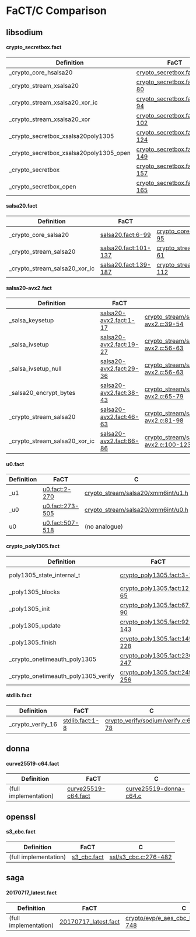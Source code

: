 # FaCT/C Comparison

## libsodium

#### crypto_secretbox.fact
Definition | FaCT | C
--- | --- | ---
_crypto_core_hsalsa20 | [crypto_secretbox.fact:4-69](/crypto_secretbox/crypto_secretbox.fact#L4-L69) | [crypto_core/hsalsa20/ref2/core_hsalsa20_ref2.c:16-95](/crypto_secretbox/tests/libsodium-c-cref/src/libsodium/crypto_core/hsalsa20/ref2/core_hsalsa20_ref2.c#L16-L95)
_crypto_stream_xsalsa20 | [crypto_secretbox.fact:71-80](/crypto_secretbox/crypto_secretbox.fact#L71-L80) | [crypto_stream/xsalsa20/stream_xsalsa20.c:7-19](/crypto_secretbox/tests/libsodium-c-cref/src/libsodium/crypto_stream/xsalsa20/stream_xsalsa20.c#L7-L19)
_crypto_stream_xsalsa20_xor_ic | [crypto_secretbox.fact:82-94](/crypto_secretbox/crypto_secretbox.fact#L82-L94) | [crypto_stream/xsalsa20/stream_xsalsa20.c:21-34](/crypto_secretbox/tests/libsodium-c-cref/src/libsodium/crypto_stream/xsalsa20/stream_xsalsa20.c#L21-L34)
_crypto_stream_xsalsa20_xor | [crypto_secretbox.fact:96-102](/crypto_secretbox/crypto_secretbox.fact#L96-L102) | [crypto_stream/xsalsa20/stream_xsalsa20.c:36-42](/crypto_secretbox/tests/libsodium-c-cref/src/libsodium/crypto_stream/xsalsa20/stream_xsalsa20.c#L36-L42)
_crypto_secretbox_xsalsa20poly1305 | [crypto_secretbox.fact:104-124](/crypto_secretbox/crypto_secretbox.fact#L104-L124) | [crypto_secretbox/xsalsa20poly1305/secretbox_xsalsa20poly1305.c:6-23](/crypto_secretbox/tests/libsodium-c-cref/src/libsodium/crypto_secretbox/xsalsa20poly1305/secretbox_xsalsa20poly1305.c#L6-L23)
_crypto_secretbox_xsalsa20poly1305_open | [crypto_secretbox.fact:126-149](/crypto_secretbox/crypto_secretbox.fact#L126-L149) | [crypto_secretbox/xsalsa20poly1305/secretbox_xsalsa20poly1305.c:25-47](/crypto_secretbox/tests/libsodium-c-cref/src/libsodium/crypto_secretbox/xsalsa20poly1305/secretbox_xsalsa20poly1305.c#L25-L47)
_crypto_secretbox | [crypto_secretbox.fact:151-157](/crypto_secretbox/crypto_secretbox.fact#L151-L157) | [crypto_secretbox/crypto_secretbox.c:47-53](/crypto_secretbox/tests/libsodium-c-cref/src/libsodium/crypto_secretbox/crypto_secretbox.c#L47-L53)
_crypto_secretbox_open | [crypto_secretbox.fact:159-165](/crypto_secretbox/crypto_secretbox.fact#L159-L165) | [crypto_secretbox/crypto_secretbox.c:55-61](/crypto_secretbox/tests/libsodium-c-cref/src/libsodium/crypto_secretbox/crypto_secretbox.c#L55-L61)

#### salsa20.fact
Definition | FaCT | C
--- | --- | ---
_crypto_core_salsa20 | [salsa20.fact:6-99](/crypto_secretbox/salsa20.fact#L6-L99) | [crypto_core/salsa/ref/core_salsa_ref.c:10-95](/crypto_secretbox/tests/libsodium-c-cref/src/libsodium/crypto_core/salsa/ref/core_salsa_ref.c#L10-L95)
_crypto_stream_salsa20 | [salsa20.fact:101-137](/crypto_secretbox/salsa20.fact#L101-L137) | [crypto_stream/salsa20/ref/salsa20_ref.c:18-61](/crypto_secretbox/tests/libsodium-c-cref/src/libsodium/crypto_stream/salsa20/ref/salsa20_ref.c#L18-L61)
_crypto_stream_salsa20_xor_ic | [salsa20.fact:139-187](/crypto_secretbox/salsa20.fact#L139-L187) | [crypto_stream/salsa20/ref/salsa20_ref.c:63-112](/crypto_secretbox/tests/libsodium-c-cref/src/libsodium/crypto_stream/salsa20/ref/salsa20_ref.c#L63-L112)

#### salsa20-avx2.fact
Definition | FaCT | C
--- | --- | ---
_salsa_keysetup | [salsa20-avx2.fact:1-17](/crypto_secretbox/salsa20-avx2.fact#L1-L17) | [crypto_stream/salsa20/xmm6int/salsa20_xmm6int-avx2.c:39-54](/crypto_secretbox/tests/libsodium-c-cref/src/libsodium/crypto_stream/salsa20/xmm6int/salsa20_xmm6int-avx2.c#L39-L54)
_salsa_ivsetup | [salsa20-avx2.fact:19-27](/crypto_secretbox/salsa20-avx2.fact#L19-L27) | [crypto_stream/salsa20/xmm6int/salsa20_xmm6int-avx2.c:56-63](/crypto_secretbox/tests/libsodium-c-cref/src/libsodium/crypto_stream/salsa20/xmm6int/salsa20_xmm6int-avx2.c#L56-L63)
_salsa_ivsetup_null | [salsa20-avx2.fact:29-36](/crypto_secretbox/salsa20-avx2.fact#L29-L36) | [crypto_stream/salsa20/xmm6int/salsa20_xmm6int-avx2.c:56-63](/crypto_secretbox/tests/libsodium-c-cref/src/libsodium/crypto_stream/salsa20/xmm6int/salsa20_xmm6int-avx2.c#L56-L63)
_salsa20_encrypt_bytes | [salsa20-avx2.fact:38-43](/crypto_secretbox/salsa20-avx2.fact#L38-L43) | [crypto_stream/salsa20/xmm6int/salsa20_xmm6int-avx2.c:65-79](/crypto_secretbox/tests/libsodium-c-cref/src/libsodium/crypto_stream/salsa20/xmm6int/salsa20_xmm6int-avx2.c#L65-L79)
_crypto_stream_salsa20 | [salsa20-avx2.fact:46-63](/crypto_secretbox/salsa20-avx2.fact#L46-L63) | [crypto_stream/salsa20/xmm6int/salsa20_xmm6int-avx2.c:81-98](/crypto_secretbox/tests/libsodium-c-cref/src/libsodium/crypto_stream/salsa20/xmm6int/salsa20_xmm6int-avx2.c#L81-L98)
_crypto_stream_salsa20_xor_ic | [salsa20-avx2.fact:66-86](/crypto_secretbox/salsa20-avx2.fact#L66-L86) | [crypto_stream/salsa20/xmm6int/salsa20_xmm6int-avx2.c:100-123](/crypto_secretbox/tests/libsodium-c-cref/src/libsodium/crypto_stream/salsa20/xmm6int/salsa20_xmm6int-avx2.c#L100-L123)

#### u0.fact
Definition | FaCT | C
--- | --- | ---
_u1 | [u0.fact:2-270](/crypto_secretbox/u0.fact#L2-L270) | [crypto_stream/salsa20/xmm6int/u1.h](/crypto_secretbox/tests/libsodium-c-cref/src/libsodium/crypto_stream/salsa20/xmm6int/u1.h)
_u0 | [u0.fact:273-505](/crypto_secretbox/u0.fact#L273-L505) | [crypto_stream/salsa20/xmm6int/u0.h](/crypto_secretbox/tests/libsodium-c-cref/src/libsodium/crypto_stream/salsa20/xmm6int/u0.h)
u0 | [u0.fact:507-518](/crypto_secretbox/u0.fact#L507-L518) | (no analogue)

#### crypto_poly1305.fact
Definition | FaCT | C
--- | --- | ---
poly1305_state_internal_t | [crypto_poly1305.fact:3-10](/crypto_secretbox/crypto_poly1305.fact#L3-L10) | [crypto_onetimeauth/poly1305/donna/poly1305_donna64.h:25-32](/crypto_secretbox/tests/libsodium-c-cref/src/libsodium/crypto_onetimeauth/poly1305/donna/poly1305_donna64.h#L25-L32)
_poly1305_blocks | [crypto_poly1305.fact:12-65](/crypto_secretbox/crypto_poly1305.fact#L12-L65) | [crypto_onetimeauth/poly1305/donna/poly1305_donna64.h:61-133](/crypto_secretbox/tests/libsodium-c-cref/src/libsodium/crypto_onetimeauth/poly1305/donna/poly1305_donna64.h#L61-L133)
_poly1305_init | [crypto_poly1305.fact:67-90](/crypto_secretbox/crypto_poly1305.fact#L67-L90) | [crypto_onetimeauth/poly1305/donna/poly1305_donna64.h:34-59](/crypto_secretbox/tests/libsodium-c-cref/src/libsodium/crypto_onetimeauth/poly1305/donna/poly1305_donna64.h#L34-L59)
_poly1305_update | [crypto_poly1305.fact:92-143](/crypto_secretbox/crypto_poly1305.fact#L92-L143) | [crypto_onetimeauth/poly1305/donna/poly1305_donna.c:14-56](/crypto_secretbox/tests/libsodium-c-cref/src/libsodium/crypto_onetimeauth/poly1305/donna/poly1305_donna.c#L14-L56)
_poly1305_finish | [crypto_poly1305.fact:145-228](/crypto_secretbox/crypto_poly1305.fact#L145-L228) | [crypto_onetimeauth/poly1305/donna/poly1305_donna64.h:135-220](/crypto_secretbox/tests/libsodium-c-cref/src/libsodium/crypto_onetimeauth/poly1305/donna/poly1305_donna64.h#L135-L220)
_crypto_onetimeauth_poly1305 | [crypto_poly1305.fact:230-247](/crypto_secretbox/crypto_poly1305.fact#L230-L247) | [crypto_onetimeauth/poly1305/donna/poly1305_donna.c:58-70](/crypto_secretbox/tests/libsodium-c-cref/src/libsodium/crypto_onetimeauth/poly1305/donna/poly1305_donna.c#L58-L70)
_crypto_onetimeauth_poly1305_verify | [crypto_poly1305.fact:249-256](/crypto_secretbox/crypto_poly1305.fact#L249-L256) | [crypto_onetimeauth/poly1305/donna/poly1305_donna.c:102-113](/crypto_secretbox/tests/libsodium-c-cref/src/libsodium/crypto_onetimeauth/poly1305/donna/poly1305_donna.c#L102-L113)

#### stdlib.fact
Definition | FaCT | C
--- | --- | ---
_crypto_verify_16 | [stdlib.fact:1-8](/crypto_secretbox/stdlib.fact#L1-L8) | [crypto_verify/sodium/verify.c:63-78](/crypto_secretbox/tests/libsodium-c-cref/src/libsodium/crypto_verify/sodium/verify.c#L63-L78)

## donna

#### curve25519-c64.fact
Definition | FaCT | C
--- | --- | ---
(full implementation) | [curve25519-c64.fact](/donna/curve25519-c64.fact) | [curve25519-donna-c64.c](/donna/tests/donna-c/curve25519-donna-c64.c)

## openssl

#### s3_cbc.fact
Definition | FaCT | C
--- | --- | ---
(full implementation) | [s3_cbc.fact](/openssl/s3_cbc.fact) | [ssl/s3_cbc.c:276-482](/openssl/tests/openssl-fact/ssl/s3_cbc.c#L276-L482)

## saga

#### 20170717_latest.fact
Definition | FaCT | C
--- | --- | ---
(full implementation) | [20170717_latest.fact](/saga/20170717_latest.fact) | [crypto/evp/e_aes_cbc_hmac_sha1.c:499-748](/saga/tests/openssl-fact-ugly/crypto/evp/e_aes_cbc_hmac_sha1.c#L499-L748)
